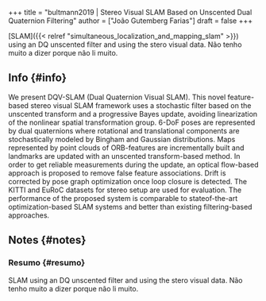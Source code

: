 +++
title = "bultmann2019 | Stereo Visual SLAM Based on Unscented Dual Quaternion Filtering"
author = ["João Gutemberg Farias"]
draft = false
+++

[SLAM]({{< relref "simultaneous_localization_and_mapping_slam" >}}) using an DQ unscented filter and using the stero visual data.
Não tenho muito a dizer porque não li muito.


## Info {#info}

We present DQV-SLAM (Dual Quaternion Visual SLAM). This novel feature-based stereo visual SLAM framework uses a stochastic filter based on the unscented transform and a progressive Bayes update, avoiding linearization of the nonlinear spatial transformation group. 6-DoF poses are represented by dual quaternions where rotational and translational components are stochastically modeled by Bingham and Gaussian distributions. Maps represented by point clouds of ORB-features are incrementally built and landmarks are updated with an unscented transform-based method. In order to get reliable measurements during the update, an optical flow-based approach is proposed to remove false feature associations. Drift is corrected by pose graph optimization once loop closure is detected. The KITTI and EuRoC datasets for stereo setup are used for evaluation. The performance of the proposed system is comparable to stateof-the-art optimization-based SLAM systems and better than existing filtering-based approaches.


## Notes {#notes}


### Resumo {#resumo}

SLAM using an DQ unscented filter and using the stero visual data.
Não tenho muito a dizer porque não li muito.
